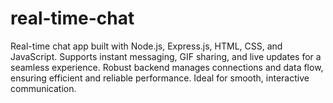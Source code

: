 # real-time-chat
Real-time chat app built with Node.js, Express.js, HTML, CSS, and JavaScript. Supports instant messaging, GIF sharing, and live updates for a seamless experience. Robust backend manages connections and data flow, ensuring efficient and reliable performance. Ideal for smooth, interactive communication.
